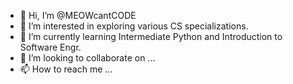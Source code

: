 - 👋 Hi, I’m @MEOWcantCODE
- 👀 I’m interested in exploring various CS specializations.
- 🌱 I’m currently learning Intermediate Python and Introduction to Software Engr.
- 💞️ I’m looking to collaborate on ...
- 📫 How to reach me ...

<!---
MEOWcantCODE/MEOWcantCODE is a ✨ special ✨ repository because its `README.md` (this file) appears on your GitHub profile.
You can click the Preview link to take a look at your changes.
--->

